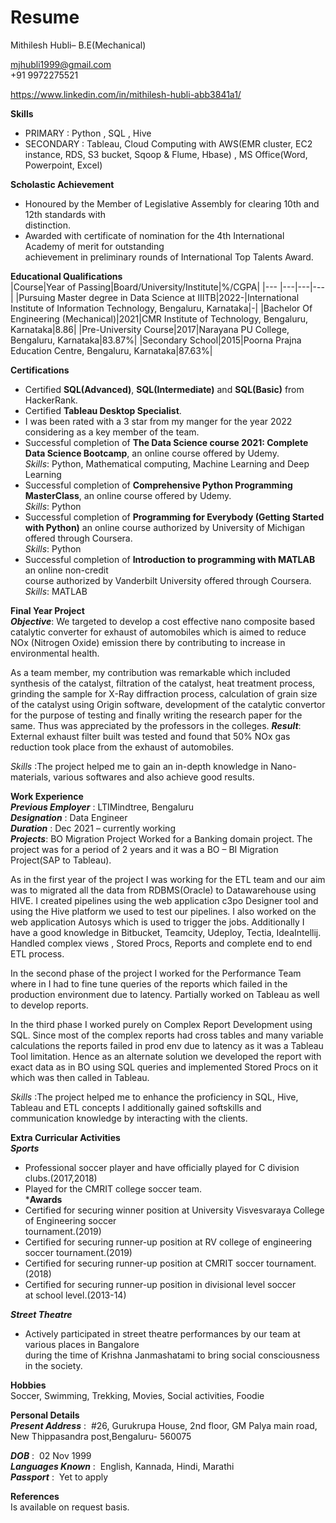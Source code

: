 # Resume
Mithilesh Hubli– B.E(Mechanical)                                                       




mjhubli1999@gmail.com  
+91 9972275521 

https://www.linkedin.com/in/mithilesh-hubli-abb3841a1/

**Skills**  
- PRIMARY : Python , SQL , Hive 
- SECONDARY : Tableau, Cloud Computing with AWS(EMR cluster, EC2 instance, RDS, S3 bucket, Sqoop & Flume, Hbase) , MS Office(Word, Powerpoint, Excel)  

**Scholastic Achievement**   

- Honoured by the Member of Legislative Assembly for clearing 10th and 12th standards with  
  distinction.
- Awarded with certificate of nomination for the 4th International Academy of merit for outstanding  
  achievement in preliminary rounds of International Top Talents Award.

**Educational Qualifications**  
|Course|Year of Passing|Board/University/Institute|%/CGPA|
|--- |---|---|---|
|Pursuing Master degree in Data Science at IIITB|2022-|International Institute of Information Technology, Bengaluru, Karnataka|-|
|Bachelor Of Engineering  (Mechanical)|2021|CMR Institute of Technology, Bengaluru, Karnataka|8.86|
|Pre-University Course|2017|Narayana PU College, Bengaluru, Karnataka|83.87%| 
|Secondary School|2015|Poorna Prajna Education Centre, Bengaluru, Karnataka|87.63%|


**Certifications**

- Certified **SQL(Advanced)**, **SQL(Intermediate)** and **SQL(Basic)** from HackerRank.
- Certified **Tableau Desktop Specialist**.
- I was been rated with a 3 star from my manger for the year 2022 considering as a key member of the team. 
- Successful completion of **The Data Science course 2021: Complete Data Science Bootcamp**, an online course offered by Udemy.    
  *Skills*: Python, Mathematical computing, Machine Learning and Deep Learning  
- Successful completion of **Comprehensive Python Programming MasterClass**, an online course offered by Udemy.  
  *Skills*: Python  
- Successful completion of **Programming for Everybody (Getting Started with Python)** an online
  course authorized by University of Michigan offered through Coursera.  
  *Skills*: Python  
- Successful completion of **Introduction to programming with MATLAB** an online non-credit  
  course authorized by Vanderbilt University offered through Coursera.  
  *Skills*: MATLAB

**Final Year Project**  
***Objective***:
We targeted to develop a cost effective nano composite based catalytic converter for exhaust of automobiles which is aimed to reduce NOx (Nitrogen Oxide) emission there by contributing to increase in environmental health.  

As a team member, my contribution was remarkable which included synthesis of the catalyst, filtration of the catalyst, heat treatment process, grinding the sample for X-Ray diffraction process, calculation of grain size of the catalyst using Origin software, development of the catalytic convertor for the purpose of testing and finally writing the research paper for the same. Thus was appreciated by the professors in the colleges.
***Result***:  
External‌ ‌exhaust‌ ‌filter‌ ‌built‌ ‌was‌ ‌tested‌ ‌and‌ ‌found‌ ‌that‌ 50%‌ ‌NOx‌ ‌gas‌ ‌reduction‌ took‌ ‌place‌ ‌from‌ ‌the‌ ‌exhaust‌ ‌of‌ ‌automobiles.‌  

*Skills* :The project helped me to gain an in-depth knowledge in Nano-materials, various softwares and also achieve good results.

**Work Experience**  
***Previous Employer***	: LTIMindtree, Bengaluru  
***Designation***			: Data Engineer  
***Duration***			: Dec 2021 – currently working  
***Projects***:
BO Migration Project
Worked for a Banking domain project. The project was for a period of 2 years and it was a BO – BI Migration Project(SAP to Tableau). 

As in the first year of the project I was working for the ETL team and our aim was to migrated all the data from RDBMS(Oracle) to Datawarehouse using HIVE. I created pipelines using the web application c3po Designer tool and using the Hive platform we used to test our pipelines. I also worked on the web application Autosys which is used to trigger the jobs. Additionally I have a good knowledge in Bitbucket, Teamcity, Udeploy, Tectia, IdeaIntellij. Handled complex views , Stored Procs, Reports and complete end to end ETL process.

In the second phase of the project I worked for the Performance Team where in I had to fine tune queries of the reports which failed in the production environment due to latency. Partially worked on Tableau as well to develop reports. 

In the third phase I worked purely on Complex Report Development using SQL. Since most of the complex reports had cross tables and many variable calculations the reports failed in prod env due to latency as it was a Tableau Tool limitation. Hence as an alternate solution we developed the report with exact data as in BO using SQL queries and implemented Stored Procs on it which was then called in Tableau. 


*Skills* :The project helped me to enhance the proficiency in SQL, Hive, Tableau and ETL concepts I additionally gained softskills and communication knowledge by interacting with the clients. 

**Extra Curricular Activities**  
***Sports***  
- Professional soccer player and have officially played for C division clubs.(2017,2018)  
- Played for the CMRIT college soccer team.  
***Awards**  
- Certified for securing winner position at University Visvesvaraya College of Engineering soccer  
  tournament.(2019)  
- Certified for securing runner-up position at RV college of engineering  
  soccer tournament.(2019)  
- Certified for securing runner-up position at CMRIT soccer tournament.(2018)  
- Certified for securing runner-up position in divisional level soccer  
  at school level.(2013-14)  
  
***Street Theatre***  
- Actively participated in street theatre performances by our team at various places in Bangalore  
  during the time of Krishna Janmashatami to bring social consciousness in the society.  

**Hobbies**  
Soccer, Swimming, Trekking, Movies, Social activities, Foodie  

**Personal Details**  
***Present Address***	: &nbsp;#26, Gurukrupa House, 2nd floor, GM Palya main road, New Thippasandra post,Bengaluru- 560075  

***DOB***		: &nbsp;02 Nov 1999  
***Languages Known***         : &nbsp;English, Kannada, Hindi, Marathi  
***Passport***		: &nbsp;Yet to apply  

**References**  
Is available on request basis.  




